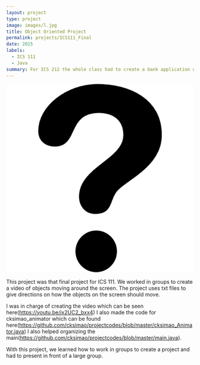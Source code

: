 ```yaml
---
layout: project
type: project
image: images/l.jpg
title: Object Oriented Project
permalink: projects/ICS111_Final
date: 2015
labels:
  - ICS 111
  - Java
summary: For ICS 212 the whole class had to create a bank application using the previous bank application, except we changed it to C++.
---
```


<img class="ui medium right floated rounded image" src="/images/l.jpg">

This project was that final project for ICS 111. We worked in groups to create a video of objects moving around the screen. The project uses txt files to give directions on how the objects on the screen should move.

I was in charge of creating the video which can be seen here(https://youtu.be/jx2UC2_bxx4) 
I also made the code for cksimao_animator which can be found here(https://github.com/cksimao/projectcodes/blob/master/cksimao_Animator.java)
I also helped organizing the main(https://github.com/cksimao/projectcodes/blob/master/main.java).

With this project, we learned how to work in groups to create a project and had to present in front of a large group.
